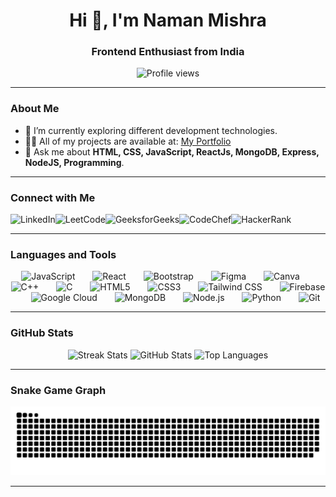 <h1 align="center">Hi 👋, I'm Naman Mishra</h1>
<h3 align="center">Frontend Enthusiast from India</h3>

<p align="center"> 
  <img src="https://komarev.com/ghpvc/?username=yes&label=Profile%20views&color=0e75b6&style=flat" alt="Profile views" width="150"/> 
</p>

---

### About Me
- 🌱 I’m currently exploring different development technologies.
- 👨‍💻 All of my projects are available at: [My Portfolio](#)
- 💬 Ask me about **HTML, CSS, JavaScript, ReactJs, MongoDB, Express, NodeJS, Programming**.

---

### Connect with Me
<p align="left">
  <a href="https://www.linkedin.com/in/naman-mishra-71070b250/">
    <img align="left" alt="LinkedIn" src="https://img.shields.io/badge/LinkedIn-0077B5?style=for-the-badge&logo=linkedin&logoColor=white" />
  </a>
  <a href="https://leetcode.com/u/mishra_naman/">
    <img align="left" alt="LeetCode" src="https://img.shields.io/badge/-LeetCode-FFA116?style=for-the-badge&logo=LeetCode&logoColor=black" />
  </a>
  <a href="https://www.geeksforgeeks.org/user/naman_mishra/">
    <img align="left" alt="GeeksforGeeks" src="https://img.shields.io/badge/GeeksforGeeks-298D46?style=for-the-badge&logo=geeksforgeeks&logoColor=white" />
  </a>
  <a href="https://www.codechef.com/users/naman1573">
    <img align="left" alt="CodeChef" src="https://img.shields.io/badge/-CodeChef-5B4638?style=for-the-badge&logo=CodeChef&logoColor=white" />
  </a>
  <a href="https://www.hackerrank.com/mishra_naman">
    <img align="left" alt="HackerRank" src="https://img.shields.io/badge/-Hackerrank-2EC866?style=for-the-badge&logo=HackerRank&logoColor=white" />
  </a>
</p>

<br/>

---

### Languages and Tools
<div align="center">
  <img src="https://cdn.jsdelivr.net/gh/devicons/devicon/icons/javascript/javascript-original.svg" height="50" alt="JavaScript" />
  <img width="20" />
  <img src="https://cdn.jsdelivr.net/gh/devicons/devicon/icons/react/react-original.svg" height="50" alt="React" />
  <img width="20" />
  <img src="https://cdn.jsdelivr.net/gh/devicons/devicon/icons/bootstrap/bootstrap-original.svg" height="50" alt="Bootstrap" />
  <img width="20" />
  <img src="https://cdn.jsdelivr.net/gh/devicons/devicon/icons/figma/figma-original.svg" height="50" alt="Figma" />
  <img width="20" />
  <img src="https://cdn.jsdelivr.net/gh/devicons/devicon/icons/canva/canva-original.svg" height="50" alt="Canva" />
  <img width="20" />
  <img src="https://cdn.jsdelivr.net/gh/devicons/devicon/icons/cplusplus/cplusplus-original.svg" height="50" alt="C++" />
  <img width="20" />
  <img src="https://cdn.jsdelivr.net/gh/devicons/devicon/icons/c/c-original.svg" height="50" alt="C" />
  <img width="20" />
  <img src="https://cdn.jsdelivr.net/gh/devicons/devicon/icons/html5/html5-original.svg" height="50" alt="HTML5" />
  <img width="20" />
  <img src="https://cdn.jsdelivr.net/gh/devicons/devicon/icons/css3/css3-original.svg" height="50" alt="CSS3" />
  <img width="20" />
  <img src="https://www.vectorlogo.zone/logos/tailwindcss/tailwindcss-icon.svg" height="50" alt="Tailwind CSS" />
  <img width="20" />
  <img src="https://cdn.jsdelivr.net/gh/devicons/devicon/icons/firebase/firebase-plain.svg" height="50" alt="Firebase" />
  <img width="20" />
  <img src="https://cdn.jsdelivr.net/gh/devicons/devicon/icons/googlecloud/googlecloud-original.svg" height="50" alt="Google Cloud" />
  <img width="20" />
  <img src="https://cdn.jsdelivr.net/gh/devicons/devicon/icons/mongodb/mongodb-original.svg" height="50" alt="MongoDB" />
  <img width="20" />
  <img src="https://cdn.jsdelivr.net/gh/devicons/devicon/icons/nodejs/nodejs-original.svg" height="50" alt="Node.js" />
  <img width="20" />
  <img src="https://cdn.jsdelivr.net/gh/devicons/devicon/icons/python/python-original.svg" height="50" alt="Python" />
  <img width="20" />
  <img src="https://cdn.jsdelivr.net/gh/devicons/devicon/icons/git/git-original.svg" height="50" alt="Git" />
</div>

---

### GitHub Stats

<p align="center">
  <img src="https://github-readme-streak-stats.herokuapp.com/?user=Naman-Mishra&theme=vue-dark&hide_border=true" alt="Streak Stats" width="530"/>
  <img src="https://github-readme-stats.vercel.app/api?username=Naman-Mishra&theme=vue-dark&show_icons=true&hide_border=true&count_private=true" alt="GitHub Stats" width="500"/>
  <img src="https://github-readme-stats.vercel.app/api/top-langs/?username=Naman-Mishra&theme=vue-dark&show_icons=true&hide_border=true&layout=compact" alt="Top Languages" width="450"/>
</p>

---

### Snake Game Graph
![Snake Game Graph](https://github.com/Platane/snk/raw/output/github-contribution-grid-snake.svg)

---

